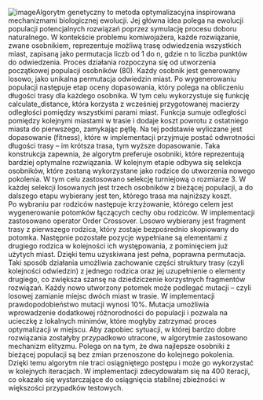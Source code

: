 ![image](https://github.com/user-attachments/assets/a2e87247-6572-4fd3-a3a3-697b0a15c3bd)Algorytm genetyczny to metoda optymalizacyjna inspirowana mechanizmami biologicznej ewolucji. Jej główna idea polega na ewolucji populacji potencjalnych rozwiązań poprzez symulację procesu doboru naturalnego. W kontekście problemu komiwojażera, każde rozwiązanie, zwane osobnikiem, reprezentuje możliwą trasę odwiedzenia wszystkich miast, zapisaną jako permutacja liczb od 1 do n, gdzie n to liczba punktów do odwiedzenia.
Proces działania rozpoczyna się od utworzenia początkowej populacji osobników (80). Każdy osobnik jest generowany losowo, jako unikalna permutacja odwiedzin miast. Po wygenerowaniu populacji następuje etap oceny dopasowania, który polega na obliczeniu długości trasy dla każdego osobnika. W tym celu wykorzystuje się funkcję calculate_distance, która korzysta z wcześniej przygotowanej macierzy odległości pomiędzy wszystkimi parami miast. Funkcja sumuje odległości pomiędzy kolejnymi miastami w trasie i dodaje koszt powrotu z ostatniego miasta do pierwszego, zamykając pętlę. Na tej podstawie wyliczane jest dopasowanie (fitness), które w implementacji przyjmuje postać odwrotności długości trasy – im krótsza trasa, tym wyższe dopasowanie. Taka konstrukcja zapewnia, że algorytm preferuje osobniki, które reprezentują bardziej optymalne rozwiązania.
W kolejnym etapie odbywa się selekcja osobników, które zostaną wykorzystane jako rodzice do utworzenia nowego pokolenia. W tym celu zastosowano selekcję turniejową o rozmiarze 3. W każdej selekcji losowanych jest trzech osobników z bieżącej populacji, a do dalszego etapu wybierany jest ten, którego trasa ma najniższy koszt.  
Po wybraniu par rodziców następuje krzyżowanie, którego celem jest wygenerowanie potomków łączących cechy obu rodziców. W implementacji zastosowano operator Order Crossover. Losowo wybierany jest fragment trasy z pierwszego rodzica, który zostaje bezpośrednio skopiowany do potomka. Następnie pozostałe pozycje wypełniane są elementami z drugiego rodzica w kolejności ich występowania, z pominięciem już użytych miast. Dzięki temu uzyskiwana jest pełna, poprawna permutacja. Taki sposób działania umożliwia zachowanie części struktury trasy (czyli kolejności odwiedzin) z jednego rodzica oraz jej uzupełnienie o elementy drugiego, co zwiększa szansę na dziedziczenie korzystnych fragmentów rozwiązań.
Każdy nowo utworzony potomek może podlegać mutacji – czyli losowej zamianie miejsc dwóch miast w trasie. W implementacji prawdopodobieństwo mutacji wynosi 10%. Mutacja umożliwia wprowadzenie dodatkowej różnorodności do populacji i pozwala na ucieczkę z lokalnych minimów, które mogłyby zatrzymać proces optymalizacji w miejscu. 
Aby zapobiec sytuacji, w której bardzo dobre rozwiązania zostałyby przypadkowo utracone, w algorytmie zastosowano mechanizm elityzmu. Polega on na tym, że dwa najlepsze osobniki z bieżącej populacji są bez zmian przenoszone do kolejnego pokolenia. Dzięki temu algorytm nie traci osiągniętego postępu i może go wykorzystać w kolejnych iteracjach. 
W implementacji zdecydowałam się na 400 iteracji, co okazało się wystarczające do osiągnięcia stabilnej zbieżności w większości przypadków testowych.
